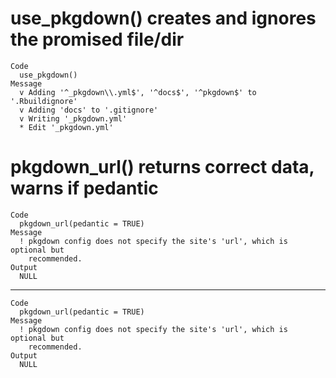 # use_pkgdown() creates and ignores the promised file/dir

    Code
      use_pkgdown()
    Message
      v Adding '^_pkgdown\\.yml$', '^docs$', '^pkgdown$' to '.Rbuildignore'
      v Adding 'docs' to '.gitignore'
      v Writing '_pkgdown.yml'
      * Edit '_pkgdown.yml'

# pkgdown_url() returns correct data, warns if pedantic

    Code
      pkgdown_url(pedantic = TRUE)
    Message
      ! pkgdown config does not specify the site's 'url', which is optional but
        recommended.
    Output
      NULL

---

    Code
      pkgdown_url(pedantic = TRUE)
    Message
      ! pkgdown config does not specify the site's 'url', which is optional but
        recommended.
    Output
      NULL

